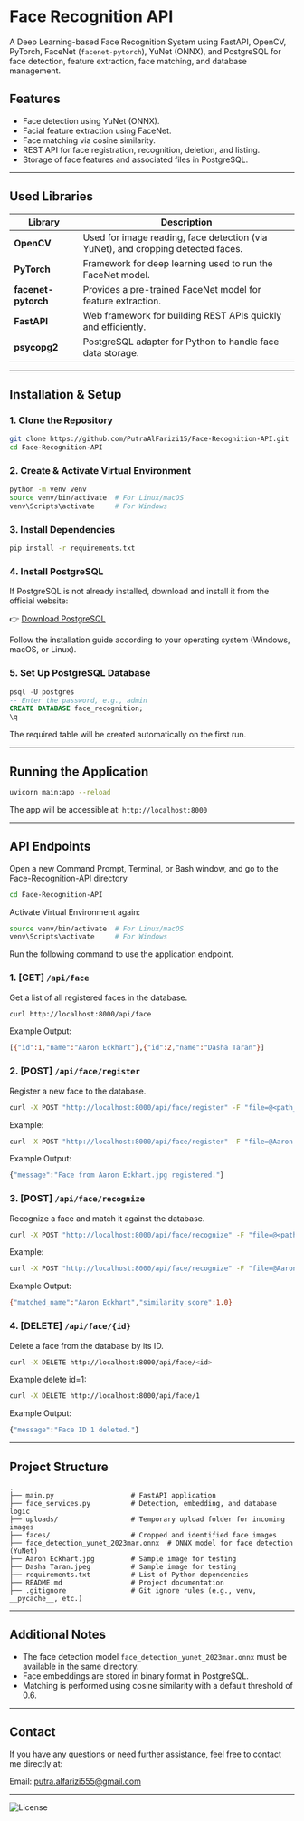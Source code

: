 # Face Recognition API

A Deep Learning-based Face Recognition System using FastAPI, OpenCV, PyTorch, FaceNet (`facenet-pytorch`), YuNet (ONNX), and PostgreSQL for face detection, feature extraction, face matching, and database management.


## Features

- Face detection using YuNet (ONNX).
- Facial feature extraction using FaceNet.
- Face matching via cosine similarity.
- REST API for face registration, recognition, deletion, and listing.
- Storage of face features and associated files in PostgreSQL.

---

## Used Libraries

| Library           | Description |
|------------------|-------------|
| **OpenCV**        | Used for image reading, face detection (via YuNet), and cropping detected faces. |
| **PyTorch**       | Framework for deep learning used to run the FaceNet model. |
| **facenet-pytorch** | Provides a pre-trained FaceNet model for feature extraction. |
| **FastAPI**       | Web framework for building REST APIs quickly and efficiently. |
| **psycopg2**      | PostgreSQL adapter for Python to handle face data storage. |

---

## Installation & Setup

### 1. Clone the Repository

```bash
git clone https://github.com/PutraAlFarizi15/Face-Recognition-API.git
cd Face-Recognition-API
```

### 2. Create & Activate Virtual Environment

```bash
python -m venv venv
source venv/bin/activate  # For Linux/macOS
venv\Scripts\activate     # For Windows
```

### 3. Install Dependencies

```bash
pip install -r requirements.txt
```

### 4. Install PostgreSQL
If PostgreSQL is not already installed, download and install it from the official website:

👉 [Download PostgreSQL](https://www.postgresql.org/download/)

Follow the installation guide according to your operating system (Windows, macOS, or Linux).

### 5. Set Up PostgreSQL Database

```sql
psql -U postgres
-- Enter the password, e.g., admin
CREATE DATABASE face_recognition;
\q
```

The required table will be created automatically on the first run.

---

## Running the Application

```bash
uvicorn main:app --reload
```

The app will be accessible at: `http://localhost:8000`

---

## API Endpoints

Open a new Command Prompt, Terminal, or Bash window, and go to the Face-Recognition-API directory

```bash
cd Face-Recognition-API
```

Activate Virtual Environment again:

```bash
source venv/bin/activate  # For Linux/macOS
venv\Scripts\activate     # For Windows
```
Run the following command to use the application endpoint.

### 1. **[GET]** `/api/face`

Get a list of all registered faces in the database.

```bash
curl http://localhost:8000/api/face
```

Example Output:

```bash
[{"id":1,"name":"Aaron Eckhart"},{"id":2,"name":"Dasha Taran"}]
```

### 2. **[POST]** `/api/face/register`

Register a new face to the database.

```bash
curl -X POST "http://localhost:8000/api/face/register" -F "file=@<path_to_image>"
```

Example:

```bash
curl -X POST "http://localhost:8000/api/face/register" -F "file=@Aaron Eckhart.jpg"
```

Example Output:

```bash
{"message":"Face from Aaron Eckhart.jpg registered."}
```

### 3. **[POST]** `/api/face/recognize`

Recognize a face and match it against the database.

```bash
curl -X POST "http://localhost:8000/api/face/recognize" -F "file=@<path_to_image>"
```

Example:

```bash
curl -X POST "http://localhost:8000/api/face/recognize" -F "file=@Aaron Eckhart.jpg"
```

Example Output:

```bash
{"matched_name":"Aaron Eckhart","similarity_score":1.0}
```

### 4. **[DELETE]** `/api/face/{id}`

Delete a face from the database by its ID.

```bash
curl -X DELETE http://localhost:8000/api/face/<id>
```
Example delete id=1:

```bash
curl -X DELETE http://localhost:8000/api/face/1
```

Example Output:

```bash
{"message":"Face ID 1 deleted."}
```

---

## Project Structure

```
.
├── main.py                   # FastAPI application
├── face_services.py          # Detection, embedding, and database logic
├── uploads/                  # Temporary upload folder for incoming images
├── faces/                    # Cropped and identified face images
├── face_detection_yunet_2023mar.onnx  # ONNX model for face detection (YuNet)
├── Aaron Eckhart.jpg         # Sample image for testing
├── Dasha Taran.jpeg          # Sample image for testing
├── requirements.txt          # List of Python dependencies
├── README.md                 # Project documentation
├── .gitignore                # Git ignore rules (e.g., venv, __pycache__, etc.)
```

---

## Additional Notes

- The face detection model `face_detection_yunet_2023mar.onnx` must be available in the same directory.
- Face embeddings are stored in binary format in PostgreSQL.
- Matching is performed using cosine similarity with a default threshold of 0.6.

---

## Contact

If you have any questions or need further assistance, feel free to contact me directly at:

Email: putra.alfarizi555@gmail.com

---

![License](https://img.shields.io/badge/license-MIT-green)

